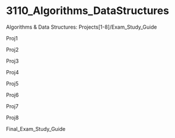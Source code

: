 # 3110_Algorithms_DataStructures
Algorithms &amp; Data Structures: Projects[1-8]/Exam_Study_Guide

Proj1

Proj2

Proj3

Proj4

Proj5

Proj6

Proj7

Proj8

Final_Exam_Study_Guide
